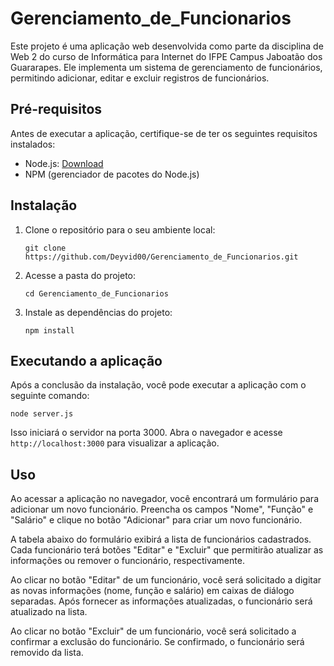 # Gerenciamento_de_Funcionarios

Este projeto é uma aplicação web desenvolvida como parte da disciplina de Web 2 do curso de Informática para Internet do IFPE Campus Jaboatão dos Guararapes. Ele implementa um sistema de gerenciamento de funcionários, permitindo adicionar, editar e excluir registros de funcionários.
## Pré-requisitos

Antes de executar a aplicação, certifique-se de ter os seguintes requisitos instalados:

- Node.js: [Download](https://nodejs.org)
- NPM (gerenciador de pacotes do Node.js)

## Instalação

1. Clone o repositório para o seu ambiente local:

   ```
   git clone https://github.com/Deyvid00/Gerenciamento_de_Funcionarios.git
   ```

2. Acesse a pasta do projeto:

   ```
   cd Gerenciamento_de_Funcionarios
   ```

3. Instale as dependências do projeto:

   ```
   npm install
   ```

## Executando a aplicação

Após a conclusão da instalação, você pode executar a aplicação com o seguinte comando:

```
node server.js
```

Isso iniciará o servidor na porta 3000. Abra o navegador e acesse `http://localhost:3000` para visualizar a aplicação.

## Uso

Ao acessar a aplicação no navegador, você encontrará um formulário para adicionar um novo funcionário. Preencha os campos "Nome", "Função" e "Salário" e clique no botão "Adicionar" para criar um novo funcionário.

A tabela abaixo do formulário exibirá a lista de funcionários cadastrados. Cada funcionário terá botões "Editar" e "Excluir" que permitirão atualizar as informações ou remover o funcionário, respectivamente.

Ao clicar no botão "Editar" de um funcionário, você será solicitado a digitar as novas informações (nome, função e salário) em caixas de diálogo separadas. Após fornecer as informações atualizadas, o funcionário será atualizado na lista.

Ao clicar no botão "Excluir" de um funcionário, você será solicitado a confirmar a exclusão do funcionário. Se confirmado, o funcionário será removido da lista.



